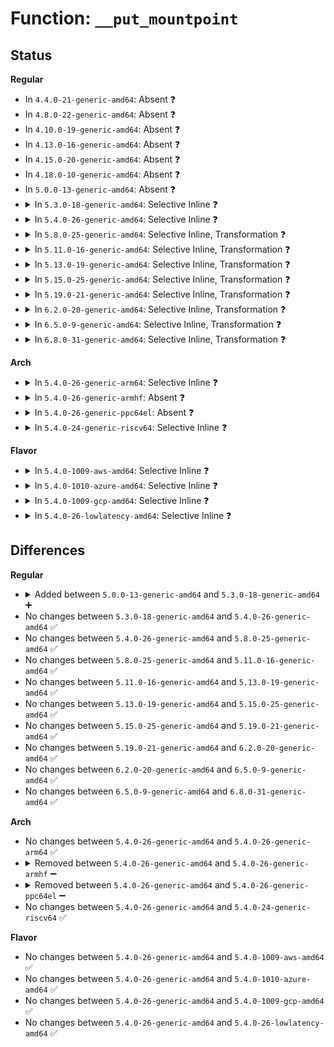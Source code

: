 # Function: <code>__put_mountpoint</code>

## Status
<b>Regular</b>
<ul>
<li>
In <code>4.4.0-21-generic-amd64</code>: Absent ❓
</li>
<li>
In <code>4.8.0-22-generic-amd64</code>: Absent ❓
</li>
<li>
In <code>4.10.0-19-generic-amd64</code>: Absent ❓
</li>
<li>
In <code>4.13.0-16-generic-amd64</code>: Absent ❓
</li>
<li>
In <code>4.15.0-20-generic-amd64</code>: Absent ❓
</li>
<li>
In <code>4.18.0-10-generic-amd64</code>: Absent ❓
</li>
<li>
In <code>5.0.0-13-generic-amd64</code>: Absent ❓
</li>
<li>
<details>
<summary>In <code>5.3.0-18-generic-amd64</code>: Selective Inline ❓</summary>

```c
void __put_mountpoint(struct mountpoint * mp, struct list_head * list)
```

```json
{
  "name": "__put_mountpoint",
  "collision_type": "Unique Static",
  "inline_type": "Selective",
  "funcs": [
    {
      "addr": 18446744071581926672,
      "name": "__put_mountpoint",
      "external": false,
      "loc": "fs/namespace.c:755",
      "file": "fs/namespace.c",
      "inline": "not declared, inlined",
      "caller_inline": [],
      "caller_func": [
        "fs/namespace.c:__ia32_sys_pivot_root",
        "fs/namespace.c:__ia32_sys_pivot_root",
        "fs/namespace.c:__x64_sys_pivot_root",
        "fs/namespace.c:__x64_sys_pivot_root",
        "fs/namespace.c:unlock_mount",
        "fs/namespace.c:attach_recursive_mnt",
        "fs/namespace.c:attach_recursive_mnt",
        "fs/namespace.c:__detach_mounts",
        "fs/namespace.c:__detach_mounts",
        "fs/namespace.c:umount_tree",
        "fs/namespace.c:mntput_no_expire",
        "fs/namespace.c:mnt_change_mountpoint"
      ]
    }
  ],
  "symbols": [
    {
      "addr": 18446744071581926672,
      "name": "__put_mountpoint",
      "section": ".text",
      "bind": "STB_LOCAL",
      "size": 151
    }
  ]
}
```
</details>
</li>
<li>
<details>
<summary>In <code>5.4.0-26-generic-amd64</code>: Selective Inline ❓</summary>

```c
void __put_mountpoint(struct mountpoint * mp, struct list_head * list)
```

```json
{
  "name": "__put_mountpoint",
  "collision_type": "Unique Static",
  "inline_type": "Selective",
  "funcs": [
    {
      "addr": 18446744071581999280,
      "name": "__put_mountpoint",
      "external": false,
      "loc": "fs/namespace.c:755",
      "file": "fs/namespace.c",
      "inline": "not declared, inlined",
      "caller_inline": [],
      "caller_func": [
        "fs/namespace.c:__ia32_sys_pivot_root",
        "fs/namespace.c:__ia32_sys_pivot_root",
        "fs/namespace.c:__x64_sys_pivot_root",
        "fs/namespace.c:__x64_sys_pivot_root",
        "fs/namespace.c:unlock_mount",
        "fs/namespace.c:attach_recursive_mnt",
        "fs/namespace.c:attach_recursive_mnt",
        "fs/namespace.c:__detach_mounts",
        "fs/namespace.c:__detach_mounts",
        "fs/namespace.c:umount_tree",
        "fs/namespace.c:mntput_no_expire",
        "fs/namespace.c:mnt_change_mountpoint"
      ]
    }
  ],
  "symbols": [
    {
      "addr": 18446744071581999280,
      "name": "__put_mountpoint",
      "section": ".text",
      "bind": "STB_LOCAL",
      "size": 151
    }
  ]
}
```
</details>
</li>
<li>
<details>
<summary>In <code>5.8.0-25-generic-amd64</code>: Selective Inline, Transformation ❓</summary>

```c
void __put_mountpoint(struct mountpoint * mp, struct list_head * list)
```

```json
{
  "name": "__put_mountpoint",
  "collision_type": "Unique Static",
  "inline_type": "Selective",
  "funcs": [
    {
      "addr": 18446744071582255606,
      "name": "__put_mountpoint",
      "external": false,
      "loc": "fs/namespace.c:771",
      "file": "fs/namespace.c",
      "inline": "not declared, inlined",
      "caller_inline": [
        "fs/namespace.c:__do_sys_pivot_root",
        "fs/namespace.c:do_move_mount",
        "fs/namespace.c:unlock_mount",
        "fs/namespace.c:attach_recursive_mnt",
        "fs/namespace.c:attach_recursive_mnt",
        "fs/namespace.c:__detach_mounts",
        "fs/namespace.c:__detach_mounts",
        "fs/namespace.c:umount_tree",
        "fs/namespace.c:mntput_no_expire",
        "fs/namespace.c:mnt_change_mountpoint"
      ],
      "caller_func": [
        "fs/namespace.c:__do_sys_pivot_root",
        "fs/namespace.c:__do_sys_pivot_root",
        "fs/namespace.c:do_move_mount",
        "fs/namespace.c:unlock_mount",
        "fs/namespace.c:attach_recursive_mnt",
        "fs/namespace.c:attach_recursive_mnt",
        "fs/namespace.c:__detach_mounts",
        "fs/namespace.c:__detach_mounts",
        "fs/namespace.c:umount_tree",
        "fs/namespace.c:mntput_no_expire",
        "fs/namespace.c:mnt_change_mountpoint"
      ]
    }
  ],
  "symbols": [
    {
      "addr": 18446744071582233248,
      "name": "__put_mountpoint.part.0",
      "section": ".text",
      "bind": "STB_LOCAL",
      "size": 141
    },
    {
      "addr": 18446744071582233392,
      "name": "__put_mountpoint",
      "section": ".text",
      "bind": "STB_LOCAL",
      "size": 23
    }
  ]
}
```
</details>
</li>
<li>
<details>
<summary>In <code>5.11.0-16-generic-amd64</code>: Selective Inline, Transformation ❓</summary>

```c
void __put_mountpoint(struct mountpoint * mp, struct list_head * list)
```

```json
{
  "name": "__put_mountpoint",
  "collision_type": "Unique Static",
  "inline_type": "Selective",
  "funcs": [
    {
      "addr": 18446744071582304902,
      "name": "__put_mountpoint",
      "external": false,
      "loc": "fs/namespace.c:771",
      "file": "fs/namespace.c",
      "inline": "not declared, inlined",
      "caller_inline": [
        "fs/namespace.c:__do_sys_pivot_root",
        "fs/namespace.c:do_move_mount",
        "fs/namespace.c:unlock_mount",
        "fs/namespace.c:attach_recursive_mnt",
        "fs/namespace.c:attach_recursive_mnt",
        "fs/namespace.c:__detach_mounts",
        "fs/namespace.c:__detach_mounts",
        "fs/namespace.c:umount_tree",
        "fs/namespace.c:mntput_no_expire",
        "fs/namespace.c:mnt_change_mountpoint"
      ],
      "caller_func": [
        "fs/namespace.c:__do_sys_pivot_root",
        "fs/namespace.c:__do_sys_pivot_root",
        "fs/namespace.c:do_move_mount",
        "fs/namespace.c:unlock_mount",
        "fs/namespace.c:attach_recursive_mnt",
        "fs/namespace.c:attach_recursive_mnt",
        "fs/namespace.c:__detach_mounts",
        "fs/namespace.c:__detach_mounts",
        "fs/namespace.c:umount_tree",
        "fs/namespace.c:mntput_no_expire",
        "fs/namespace.c:mnt_change_mountpoint"
      ]
    }
  ],
  "symbols": [
    {
      "addr": 18446744071582282048,
      "name": "__put_mountpoint.part.0",
      "section": ".text",
      "bind": "STB_LOCAL",
      "size": 141
    },
    {
      "addr": 18446744071582282192,
      "name": "__put_mountpoint",
      "section": ".text",
      "bind": "STB_LOCAL",
      "size": 23
    }
  ]
}
```
</details>
</li>
<li>
<details>
<summary>In <code>5.13.0-19-generic-amd64</code>: Selective Inline, Transformation ❓</summary>

```c
void __put_mountpoint(struct mountpoint * mp, struct list_head * list)
```

```json
{
  "name": "__put_mountpoint",
  "collision_type": "Unique Static",
  "inline_type": "Selective",
  "funcs": [
    {
      "addr": 18446744071582332500,
      "name": "__put_mountpoint",
      "external": false,
      "loc": "fs/namespace.c:785",
      "file": "fs/namespace.c",
      "inline": "not declared, inlined",
      "caller_inline": [
        "fs/namespace.c:__do_sys_pivot_root",
        "fs/namespace.c:do_move_mount",
        "fs/namespace.c:unlock_mount",
        "fs/namespace.c:attach_recursive_mnt",
        "fs/namespace.c:attach_recursive_mnt",
        "fs/namespace.c:__detach_mounts",
        "fs/namespace.c:__detach_mounts",
        "fs/namespace.c:umount_tree",
        "fs/namespace.c:mntput_no_expire",
        "fs/namespace.c:mnt_change_mountpoint"
      ],
      "caller_func": [
        "fs/namespace.c:__do_sys_pivot_root",
        "fs/namespace.c:__do_sys_pivot_root",
        "fs/namespace.c:do_move_mount",
        "fs/namespace.c:unlock_mount",
        "fs/namespace.c:attach_recursive_mnt",
        "fs/namespace.c:attach_recursive_mnt",
        "fs/namespace.c:__detach_mounts",
        "fs/namespace.c:__detach_mounts",
        "fs/namespace.c:umount_tree",
        "fs/namespace.c:mntput_no_expire",
        "fs/namespace.c:mnt_change_mountpoint"
      ]
    }
  ],
  "symbols": [
    {
      "addr": 18446744071582308592,
      "name": "__put_mountpoint.part.0",
      "section": ".text",
      "bind": "STB_LOCAL",
      "size": 141
    },
    {
      "addr": 18446744071582308736,
      "name": "__put_mountpoint",
      "section": ".text",
      "bind": "STB_LOCAL",
      "size": 23
    }
  ]
}
```
</details>
</li>
<li>
<details>
<summary>In <code>5.15.0-25-generic-amd64</code>: Selective Inline, Transformation ❓</summary>

```c
void __put_mountpoint(struct mountpoint * mp, struct list_head * list)
```

```json
{
  "name": "__put_mountpoint",
  "collision_type": "Unique Static",
  "inline_type": "Selective",
  "funcs": [
    {
      "addr": 18446744071582653092,
      "name": "__put_mountpoint",
      "external": false,
      "loc": "fs/namespace.c:787",
      "file": "fs/namespace.c",
      "inline": "not declared, inlined",
      "caller_inline": [
        "fs/namespace.c:__do_sys_pivot_root",
        "fs/namespace.c:do_move_mount",
        "fs/namespace.c:unlock_mount",
        "fs/namespace.c:attach_recursive_mnt",
        "fs/namespace.c:attach_recursive_mnt",
        "fs/namespace.c:__detach_mounts",
        "fs/namespace.c:__detach_mounts",
        "fs/namespace.c:umount_tree",
        "fs/namespace.c:mntput_no_expire",
        "fs/namespace.c:mnt_change_mountpoint"
      ],
      "caller_func": [
        "fs/namespace.c:__do_sys_pivot_root",
        "fs/namespace.c:__do_sys_pivot_root",
        "fs/namespace.c:do_move_mount",
        "fs/namespace.c:unlock_mount",
        "fs/namespace.c:attach_recursive_mnt",
        "fs/namespace.c:attach_recursive_mnt",
        "fs/namespace.c:__detach_mounts",
        "fs/namespace.c:__detach_mounts",
        "fs/namespace.c:umount_tree",
        "fs/namespace.c:mntput_no_expire",
        "fs/namespace.c:mnt_change_mountpoint"
      ]
    }
  ],
  "symbols": [
    {
      "addr": 18446744071582628032,
      "name": "__put_mountpoint.part.0",
      "section": ".text",
      "bind": "STB_LOCAL",
      "size": 141
    },
    {
      "addr": 18446744071582628176,
      "name": "__put_mountpoint",
      "section": ".text",
      "bind": "STB_LOCAL",
      "size": 23
    }
  ]
}
```
</details>
</li>
<li>
<details>
<summary>In <code>5.19.0-21-generic-amd64</code>: Selective Inline, Transformation ❓</summary>

```c
void __put_mountpoint(struct mountpoint * mp, struct list_head * list)
```

```json
{
  "name": "__put_mountpoint",
  "collision_type": "Unique Static",
  "inline_type": "Selective",
  "funcs": [
    {
      "addr": 18446744071583192231,
      "name": "__put_mountpoint",
      "external": false,
      "loc": "fs/namespace.c:830",
      "file": "fs/namespace.c",
      "inline": "not declared, inlined",
      "caller_inline": [
        "fs/namespace.c:__do_sys_pivot_root",
        "fs/namespace.c:__do_sys_pivot_root",
        "fs/namespace.c:path_mount",
        "fs/namespace.c:finish_automount",
        "fs/namespace.c:do_new_mount",
        "fs/namespace.c:do_move_mount",
        "fs/namespace.c:do_move_mount",
        "fs/namespace.c:attach_recursive_mnt",
        "fs/namespace.c:attach_recursive_mnt",
        "fs/namespace.c:__detach_mounts",
        "fs/namespace.c:__detach_mounts",
        "fs/namespace.c:umount_tree",
        "fs/namespace.c:mntput_no_expire",
        "fs/namespace.c:mnt_change_mountpoint"
      ],
      "caller_func": [
        "fs/namespace.c:__do_sys_pivot_root",
        "fs/namespace.c:__do_sys_pivot_root",
        "fs/namespace.c:__do_sys_pivot_root",
        "fs/namespace.c:__do_sys_pivot_root",
        "fs/namespace.c:path_mount",
        "fs/namespace.c:finish_automount",
        "fs/namespace.c:do_new_mount",
        "fs/namespace.c:do_move_mount",
        "fs/namespace.c:do_move_mount",
        "fs/namespace.c:do_move_mount",
        "fs/namespace.c:do_move_mount",
        "fs/namespace.c:do_move_mount",
        "fs/namespace.c:attach_recursive_mnt",
        "fs/namespace.c:attach_recursive_mnt",
        "fs/namespace.c:__detach_mounts",
        "fs/namespace.c:__detach_mounts",
        "fs/namespace.c:umount_tree",
        "fs/namespace.c:mntput_no_expire",
        "fs/namespace.c:mnt_change_mountpoint"
      ]
    }
  ],
  "symbols": [
    {
      "addr": 18446744071583159920,
      "name": "__put_mountpoint.part.0",
      "section": ".text",
      "bind": "STB_LOCAL",
      "size": 146
    },
    {
      "addr": 18446744071583160080,
      "name": "__put_mountpoint",
      "section": ".text",
      "bind": "STB_LOCAL",
      "size": 43
    }
  ]
}
```
</details>
</li>
<li>
<details>
<summary>In <code>6.2.0-20-generic-amd64</code>: Selective Inline, Transformation ❓</summary>

```c
void __put_mountpoint(struct mountpoint * mp, struct list_head * list)
```

```json
{
  "name": "__put_mountpoint",
  "collision_type": "Unique Static",
  "inline_type": "Selective",
  "funcs": [
    {
      "addr": 18446744071583767591,
      "name": "__put_mountpoint",
      "external": false,
      "loc": "fs/namespace.c:941",
      "file": "fs/namespace.c",
      "inline": "not declared, inlined",
      "caller_inline": [
        "fs/namespace.c:__do_sys_pivot_root",
        "fs/namespace.c:__do_sys_pivot_root",
        "fs/namespace.c:path_mount",
        "fs/namespace.c:finish_automount",
        "fs/namespace.c:do_new_mount",
        "fs/namespace.c:do_move_mount",
        "fs/namespace.c:do_move_mount",
        "fs/namespace.c:attach_recursive_mnt",
        "fs/namespace.c:attach_recursive_mnt",
        "fs/namespace.c:__detach_mounts",
        "fs/namespace.c:__detach_mounts",
        "fs/namespace.c:umount_tree",
        "fs/namespace.c:mntput_no_expire",
        "fs/namespace.c:mnt_change_mountpoint"
      ],
      "caller_func": [
        "fs/namespace.c:__do_sys_pivot_root",
        "fs/namespace.c:__do_sys_pivot_root",
        "fs/namespace.c:__do_sys_pivot_root",
        "fs/namespace.c:__do_sys_pivot_root",
        "fs/namespace.c:path_mount",
        "fs/namespace.c:finish_automount",
        "fs/namespace.c:do_new_mount",
        "fs/namespace.c:do_move_mount",
        "fs/namespace.c:do_move_mount",
        "fs/namespace.c:do_move_mount",
        "fs/namespace.c:do_move_mount",
        "fs/namespace.c:do_move_mount",
        "fs/namespace.c:attach_recursive_mnt",
        "fs/namespace.c:attach_recursive_mnt",
        "fs/namespace.c:__detach_mounts",
        "fs/namespace.c:__detach_mounts",
        "fs/namespace.c:umount_tree",
        "fs/namespace.c:mntput_no_expire",
        "fs/namespace.c:mnt_change_mountpoint"
      ]
    }
  ],
  "symbols": [
    {
      "addr": 18446744071583734368,
      "name": "__put_mountpoint.part.0",
      "section": ".text",
      "bind": "STB_LOCAL",
      "size": 146
    },
    {
      "addr": 18446744071583734544,
      "name": "__put_mountpoint",
      "section": ".text",
      "bind": "STB_LOCAL",
      "size": 43
    }
  ]
}
```
</details>
</li>
<li>
<details>
<summary>In <code>6.5.0-9-generic-amd64</code>: Selective Inline, Transformation ❓</summary>

```c
void __put_mountpoint(struct mountpoint * mp, struct list_head * list)
```

```json
{
  "name": "__put_mountpoint",
  "collision_type": "Unique Static",
  "inline_type": "Selective",
  "funcs": [
    {
      "addr": 18446744071583984758,
      "name": "__put_mountpoint",
      "external": false,
      "loc": "fs/namespace.c:850",
      "file": "fs/namespace.c",
      "inline": "not declared, inlined",
      "caller_inline": [
        "fs/namespace.c:__do_sys_pivot_root",
        "fs/namespace.c:__do_sys_pivot_root",
        "fs/namespace.c:path_mount",
        "fs/namespace.c:finish_automount",
        "fs/namespace.c:do_new_mount",
        "fs/namespace.c:do_move_mount",
        "fs/namespace.c:do_move_mount",
        "fs/namespace.c:attach_recursive_mnt",
        "fs/namespace.c:attach_recursive_mnt",
        "fs/namespace.c:__detach_mounts",
        "fs/namespace.c:__detach_mounts",
        "fs/namespace.c:umount_tree",
        "fs/namespace.c:mntput_no_expire",
        "fs/namespace.c:mnt_change_mountpoint"
      ],
      "caller_func": [
        "fs/namespace.c:__do_sys_pivot_root",
        "fs/namespace.c:__do_sys_pivot_root",
        "fs/namespace.c:__do_sys_pivot_root",
        "fs/namespace.c:__do_sys_pivot_root",
        "fs/namespace.c:path_mount",
        "fs/namespace.c:finish_automount",
        "fs/namespace.c:do_new_mount",
        "fs/namespace.c:do_move_mount",
        "fs/namespace.c:do_move_mount",
        "fs/namespace.c:do_move_mount",
        "fs/namespace.c:do_move_mount",
        "fs/namespace.c:attach_recursive_mnt",
        "fs/namespace.c:attach_recursive_mnt",
        "fs/namespace.c:__detach_mounts",
        "fs/namespace.c:__detach_mounts",
        "fs/namespace.c:umount_tree",
        "fs/namespace.c:mntput_no_expire",
        "fs/namespace.c:mnt_change_mountpoint"
      ]
    }
  ],
  "symbols": [
    {
      "addr": 18446744071583951168,
      "name": "__put_mountpoint.part.0",
      "section": ".text",
      "bind": "STB_LOCAL",
      "size": 146
    },
    {
      "addr": 18446744071583951344,
      "name": "__put_mountpoint",
      "section": ".text",
      "bind": "STB_LOCAL",
      "size": 43
    }
  ]
}
```
</details>
</li>
<li>
<details>
<summary>In <code>6.8.0-31-generic-amd64</code>: Selective Inline, Transformation ❓</summary>

```c
void __put_mountpoint(struct mountpoint * mp, struct list_head * list)
```

```json
{
  "name": "__put_mountpoint",
  "collision_type": "Unique Static",
  "inline_type": "Selective",
  "funcs": [
    {
      "addr": 18446744071584197302,
      "name": "__put_mountpoint",
      "external": false,
      "loc": "fs/namespace.c:838",
      "file": "fs/namespace.c",
      "inline": "not declared, inlined",
      "caller_inline": [
        "fs/namespace.c:__do_sys_pivot_root",
        "fs/namespace.c:__do_sys_pivot_root",
        "fs/namespace.c:path_mount",
        "fs/namespace.c:finish_automount",
        "fs/namespace.c:do_new_mount",
        "fs/namespace.c:do_move_mount",
        "fs/namespace.c:do_move_mount",
        "fs/namespace.c:attach_recursive_mnt",
        "fs/namespace.c:attach_recursive_mnt",
        "fs/namespace.c:__detach_mounts",
        "fs/namespace.c:__detach_mounts",
        "fs/namespace.c:umount_tree",
        "fs/namespace.c:mntput_no_expire",
        "fs/namespace.c:mnt_change_mountpoint"
      ],
      "caller_func": [
        "fs/namespace.c:__do_sys_pivot_root",
        "fs/namespace.c:__do_sys_pivot_root",
        "fs/namespace.c:__do_sys_pivot_root",
        "fs/namespace.c:__do_sys_pivot_root",
        "fs/namespace.c:path_mount",
        "fs/namespace.c:finish_automount",
        "fs/namespace.c:do_new_mount",
        "fs/namespace.c:do_move_mount",
        "fs/namespace.c:do_move_mount",
        "fs/namespace.c:do_move_mount",
        "fs/namespace.c:do_move_mount",
        "fs/namespace.c:attach_recursive_mnt",
        "fs/namespace.c:attach_recursive_mnt",
        "fs/namespace.c:__detach_mounts",
        "fs/namespace.c:__detach_mounts",
        "fs/namespace.c:umount_tree",
        "fs/namespace.c:mntput_no_expire",
        "fs/namespace.c:mnt_change_mountpoint"
      ]
    }
  ],
  "symbols": [
    {
      "addr": 18446744071584159088,
      "name": "__put_mountpoint.part.0",
      "section": ".text",
      "bind": "STB_LOCAL",
      "size": 146
    },
    {
      "addr": 18446744071584159264,
      "name": "__put_mountpoint",
      "section": ".text",
      "bind": "STB_LOCAL",
      "size": 43
    }
  ]
}
```
</details>
</li>
</ul>
<b>Arch</b>
<ul>
<li>
<details>
<summary>In <code>5.4.0-26-generic-arm64</code>: Selective Inline ❓</summary>

```c
void __put_mountpoint(struct mountpoint * mp, struct list_head * list)
```

```json
{
  "name": "__put_mountpoint",
  "collision_type": "Unique Static",
  "inline_type": "Selective",
  "funcs": [
    {
      "addr": 18446603336493519808,
      "name": "__put_mountpoint",
      "external": false,
      "loc": "fs/namespace.c:755",
      "file": "fs/namespace.c",
      "inline": "not declared, inlined",
      "caller_inline": [],
      "caller_func": [
        "fs/namespace.c:__arm64_sys_pivot_root",
        "fs/namespace.c:__arm64_sys_pivot_root",
        "fs/namespace.c:unlock_mount",
        "fs/namespace.c:attach_recursive_mnt",
        "fs/namespace.c:attach_recursive_mnt",
        "fs/namespace.c:__detach_mounts",
        "fs/namespace.c:__detach_mounts",
        "fs/namespace.c:umount_tree",
        "fs/namespace.c:mntput_no_expire",
        "fs/namespace.c:mnt_change_mountpoint"
      ]
    }
  ],
  "symbols": [
    {
      "addr": 18446603336493519808,
      "name": "__put_mountpoint",
      "section": ".text",
      "bind": "STB_LOCAL",
      "size": 236
    }
  ]
}
```
</details>
</li>
<li>
<details>
<summary>In <code>5.4.0-26-generic-armhf</code>: Absent ❓</summary>

```json
{
  "name": "__put_mountpoint",
  "collision_type": "Unique Static",
  "inline_type": "Selective",
  "funcs": [
    {
      "addr": 3227093084,
      "name": "__put_mountpoint",
      "external": false,
      "loc": "fs/namespace.c:755",
      "file": "fs/namespace.c",
      "inline": "not declared, inlined",
      "caller_inline": [
        "fs/namespace.c:__se_sys_pivot_root",
        "fs/namespace.c:do_move_mount",
        "fs/namespace.c:unlock_mount",
        "fs/namespace.c:attach_recursive_mnt",
        "fs/namespace.c:attach_recursive_mnt",
        "fs/namespace.c:__detach_mounts",
        "fs/namespace.c:mntput_no_expire",
        "fs/namespace.c:mnt_change_mountpoint",
        "fs/namespace.c:umount_mnt"
      ],
      "caller_func": [
        "fs/namespace.c:__se_sys_pivot_root",
        "fs/namespace.c:do_move_mount",
        "fs/namespace.c:unlock_mount",
        "fs/namespace.c:attach_recursive_mnt",
        "fs/namespace.c:attach_recursive_mnt",
        "fs/namespace.c:__detach_mounts",
        "fs/namespace.c:mntput_no_expire",
        "fs/namespace.c:mnt_change_mountpoint",
        "fs/namespace.c:umount_mnt"
      ]
    }
  ],
  "symbols": [
    {
      "addr": 3227071436,
      "name": "__put_mountpoint.part.0",
      "section": ".text",
      "bind": "STB_LOCAL",
      "size": 152
    }
  ]
}
```
</details>
</li>
<li>
<details>
<summary>In <code>5.4.0-26-generic-ppc64el</code>: Absent ❓</summary>

```json
{
  "name": "__put_mountpoint",
  "collision_type": "Unique Static",
  "inline_type": "Selective",
  "funcs": [
    {
      "addr": 13835058055287112536,
      "name": "__put_mountpoint",
      "external": false,
      "loc": "fs/namespace.c:755",
      "file": "fs/namespace.c",
      "inline": "not declared, inlined",
      "caller_inline": [
        "fs/namespace.c:__se_sys_pivot_root",
        "fs/namespace.c:unlock_mount",
        "fs/namespace.c:attach_recursive_mnt",
        "fs/namespace.c:attach_recursive_mnt",
        "fs/namespace.c:__detach_mounts",
        "fs/namespace.c:mntput_no_expire",
        "fs/namespace.c:mnt_change_mountpoint",
        "fs/namespace.c:umount_mnt"
      ],
      "caller_func": [
        "fs/namespace.c:__se_sys_pivot_root",
        "fs/namespace.c:unlock_mount",
        "fs/namespace.c:attach_recursive_mnt",
        "fs/namespace.c:attach_recursive_mnt",
        "fs/namespace.c:__detach_mounts",
        "fs/namespace.c:mntput_no_expire",
        "fs/namespace.c:mnt_change_mountpoint",
        "fs/namespace.c:umount_mnt"
      ]
    }
  ],
  "symbols": [
    {
      "addr": 13835058055287080304,
      "name": "__put_mountpoint.part.0",
      "section": ".text",
      "bind": "STB_LOCAL",
      "size": 272
    }
  ]
}
```
</details>
</li>
<li>
<details>
<summary>In <code>5.4.0-24-generic-riscv64</code>: Selective Inline ❓</summary>

```c
void __put_mountpoint(struct mountpoint * mp, struct list_head * list)
```

```json
{
  "name": "__put_mountpoint",
  "collision_type": "Unique Static",
  "inline_type": "Selective",
  "funcs": [
    {
      "addr": 18446743936273187848,
      "name": "__put_mountpoint",
      "external": false,
      "loc": "fs/namespace.c:755",
      "file": "fs/namespace.c",
      "inline": "not declared, inlined",
      "caller_inline": [],
      "caller_func": [
        "fs/namespace.c:__se_sys_pivot_root",
        "fs/namespace.c:__se_sys_pivot_root",
        "fs/namespace.c:unlock_mount",
        "fs/namespace.c:attach_recursive_mnt",
        "fs/namespace.c:attach_recursive_mnt",
        "fs/namespace.c:__detach_mounts",
        "fs/namespace.c:__detach_mounts",
        "fs/namespace.c:umount_tree",
        "fs/namespace.c:mntput_no_expire",
        "fs/namespace.c:mnt_change_mountpoint"
      ]
    }
  ],
  "symbols": [
    {
      "addr": 18446743936273187848,
      "name": "__put_mountpoint",
      "section": ".text",
      "bind": "STB_LOCAL",
      "size": 196
    }
  ]
}
```
</details>
</li>
</ul>
<b>Flavor</b>
<ul>
<li>
<details>
<summary>In <code>5.4.0-1009-aws-amd64</code>: Selective Inline ❓</summary>

```c
void __put_mountpoint(struct mountpoint * mp, struct list_head * list)
```

```json
{
  "name": "__put_mountpoint",
  "collision_type": "Unique Static",
  "inline_type": "Selective",
  "funcs": [
    {
      "addr": 18446744071581968016,
      "name": "__put_mountpoint",
      "external": false,
      "loc": "fs/namespace.c:755",
      "file": "fs/namespace.c",
      "inline": "not declared, inlined",
      "caller_inline": [],
      "caller_func": [
        "fs/namespace.c:__ia32_sys_pivot_root",
        "fs/namespace.c:__ia32_sys_pivot_root",
        "fs/namespace.c:__x64_sys_pivot_root",
        "fs/namespace.c:__x64_sys_pivot_root",
        "fs/namespace.c:unlock_mount",
        "fs/namespace.c:attach_recursive_mnt",
        "fs/namespace.c:attach_recursive_mnt",
        "fs/namespace.c:__detach_mounts",
        "fs/namespace.c:__detach_mounts",
        "fs/namespace.c:umount_tree",
        "fs/namespace.c:mntput_no_expire",
        "fs/namespace.c:mnt_change_mountpoint"
      ]
    }
  ],
  "symbols": [
    {
      "addr": 18446744071581968016,
      "name": "__put_mountpoint",
      "section": ".text",
      "bind": "STB_LOCAL",
      "size": 151
    }
  ]
}
```
</details>
</li>
<li>
<details>
<summary>In <code>5.4.0-1010-azure-amd64</code>: Selective Inline ❓</summary>

```c
void __put_mountpoint(struct mountpoint * mp, struct list_head * list)
```

```json
{
  "name": "__put_mountpoint",
  "collision_type": "Unique Static",
  "inline_type": "Selective",
  "funcs": [
    {
      "addr": 18446744071581905584,
      "name": "__put_mountpoint",
      "external": false,
      "loc": "fs/namespace.c:755",
      "file": "fs/namespace.c",
      "inline": "not declared, inlined",
      "caller_inline": [],
      "caller_func": [
        "fs/namespace.c:__ia32_sys_pivot_root",
        "fs/namespace.c:__ia32_sys_pivot_root",
        "fs/namespace.c:__x64_sys_pivot_root",
        "fs/namespace.c:__x64_sys_pivot_root",
        "fs/namespace.c:unlock_mount",
        "fs/namespace.c:attach_recursive_mnt",
        "fs/namespace.c:attach_recursive_mnt",
        "fs/namespace.c:__detach_mounts",
        "fs/namespace.c:__detach_mounts",
        "fs/namespace.c:umount_tree",
        "fs/namespace.c:mntput_no_expire",
        "fs/namespace.c:mnt_change_mountpoint"
      ]
    }
  ],
  "symbols": [
    {
      "addr": 18446744071581905584,
      "name": "__put_mountpoint",
      "section": ".text",
      "bind": "STB_LOCAL",
      "size": 151
    }
  ]
}
```
</details>
</li>
<li>
<details>
<summary>In <code>5.4.0-1009-gcp-amd64</code>: Selective Inline ❓</summary>

```c
void __put_mountpoint(struct mountpoint * mp, struct list_head * list)
```

```json
{
  "name": "__put_mountpoint",
  "collision_type": "Unique Static",
  "inline_type": "Selective",
  "funcs": [
    {
      "addr": 18446744071581959296,
      "name": "__put_mountpoint",
      "external": false,
      "loc": "fs/namespace.c:755",
      "file": "fs/namespace.c",
      "inline": "not declared, inlined",
      "caller_inline": [],
      "caller_func": [
        "fs/namespace.c:__ia32_sys_pivot_root",
        "fs/namespace.c:__ia32_sys_pivot_root",
        "fs/namespace.c:__x64_sys_pivot_root",
        "fs/namespace.c:__x64_sys_pivot_root",
        "fs/namespace.c:unlock_mount",
        "fs/namespace.c:attach_recursive_mnt",
        "fs/namespace.c:attach_recursive_mnt",
        "fs/namespace.c:__detach_mounts",
        "fs/namespace.c:__detach_mounts",
        "fs/namespace.c:umount_tree",
        "fs/namespace.c:mntput_no_expire",
        "fs/namespace.c:mnt_change_mountpoint"
      ]
    }
  ],
  "symbols": [
    {
      "addr": 18446744071581959296,
      "name": "__put_mountpoint",
      "section": ".text",
      "bind": "STB_LOCAL",
      "size": 151
    }
  ]
}
```
</details>
</li>
<li>
<details>
<summary>In <code>5.4.0-26-lowlatency-amd64</code>: Selective Inline ❓</summary>

```c
void __put_mountpoint(struct mountpoint * mp, struct list_head * list)
```

```json
{
  "name": "__put_mountpoint",
  "collision_type": "Unique Static",
  "inline_type": "Selective",
  "funcs": [
    {
      "addr": 18446744071582030272,
      "name": "__put_mountpoint",
      "external": false,
      "loc": "fs/namespace.c:755",
      "file": "fs/namespace.c",
      "inline": "not declared, inlined",
      "caller_inline": [],
      "caller_func": [
        "fs/namespace.c:__ia32_sys_pivot_root",
        "fs/namespace.c:__ia32_sys_pivot_root",
        "fs/namespace.c:__x64_sys_pivot_root",
        "fs/namespace.c:__x64_sys_pivot_root",
        "fs/namespace.c:unlock_mount",
        "fs/namespace.c:attach_recursive_mnt",
        "fs/namespace.c:attach_recursive_mnt",
        "fs/namespace.c:__detach_mounts",
        "fs/namespace.c:__detach_mounts",
        "fs/namespace.c:umount_tree",
        "fs/namespace.c:mntput_no_expire",
        "fs/namespace.c:mnt_change_mountpoint"
      ]
    }
  ],
  "symbols": [
    {
      "addr": 18446744071582030272,
      "name": "__put_mountpoint",
      "section": ".text",
      "bind": "STB_LOCAL",
      "size": 149
    }
  ]
}
```
</details>
</li>
</ul>

## Differences
<b>Regular</b>
<ul>
<li>
<details>
<summary>Added between <code>5.0.0-13-generic-amd64</code> and <code>5.3.0-18-generic-amd64</code> ➕</summary>

```c
void __put_mountpoint(struct mountpoint * mp, struct list_head * list)
```
</details>
</li>
<li>
No changes between <code>5.3.0-18-generic-amd64</code> and <code>5.4.0-26-generic-amd64</code> ✅
</li>
<li>
No changes between <code>5.4.0-26-generic-amd64</code> and <code>5.8.0-25-generic-amd64</code> ✅
</li>
<li>
No changes between <code>5.8.0-25-generic-amd64</code> and <code>5.11.0-16-generic-amd64</code> ✅
</li>
<li>
No changes between <code>5.11.0-16-generic-amd64</code> and <code>5.13.0-19-generic-amd64</code> ✅
</li>
<li>
No changes between <code>5.13.0-19-generic-amd64</code> and <code>5.15.0-25-generic-amd64</code> ✅
</li>
<li>
No changes between <code>5.15.0-25-generic-amd64</code> and <code>5.19.0-21-generic-amd64</code> ✅
</li>
<li>
No changes between <code>5.19.0-21-generic-amd64</code> and <code>6.2.0-20-generic-amd64</code> ✅
</li>
<li>
No changes between <code>6.2.0-20-generic-amd64</code> and <code>6.5.0-9-generic-amd64</code> ✅
</li>
<li>
No changes between <code>6.5.0-9-generic-amd64</code> and <code>6.8.0-31-generic-amd64</code> ✅
</li>
</ul>
<b>Arch</b>
<ul>
<li>
No changes between <code>5.4.0-26-generic-amd64</code> and <code>5.4.0-26-generic-arm64</code> ✅
</li>
<li>
<details>
<summary>Removed between <code>5.4.0-26-generic-amd64</code> and <code>5.4.0-26-generic-armhf</code> ➖</summary>

```c
void __put_mountpoint(struct mountpoint * mp, struct list_head * list)
```
</details>
</li>
<li>
<details>
<summary>Removed between <code>5.4.0-26-generic-amd64</code> and <code>5.4.0-26-generic-ppc64el</code> ➖</summary>

```c
void __put_mountpoint(struct mountpoint * mp, struct list_head * list)
```
</details>
</li>
<li>
No changes between <code>5.4.0-26-generic-amd64</code> and <code>5.4.0-24-generic-riscv64</code> ✅
</li>
</ul>
<b>Flavor</b>
<ul>
<li>
No changes between <code>5.4.0-26-generic-amd64</code> and <code>5.4.0-1009-aws-amd64</code> ✅
</li>
<li>
No changes between <code>5.4.0-26-generic-amd64</code> and <code>5.4.0-1010-azure-amd64</code> ✅
</li>
<li>
No changes between <code>5.4.0-26-generic-amd64</code> and <code>5.4.0-1009-gcp-amd64</code> ✅
</li>
<li>
No changes between <code>5.4.0-26-generic-amd64</code> and <code>5.4.0-26-lowlatency-amd64</code> ✅
</li>
</ul>
